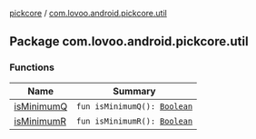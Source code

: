 [pickcore](../index.md) / [com.lovoo.android.pickcore.util](./index.md)

## Package com.lovoo.android.pickcore.util

### Functions

| Name | Summary |
|---|---|
| [isMinimumQ](is-minimum-q.md) | `fun isMinimumQ(): `[`Boolean`](https://kotlinlang.org/api/latest/jvm/stdlib/kotlin/-boolean/index.html) |
| [isMinimumR](is-minimum-r.md) | `fun isMinimumR(): `[`Boolean`](https://kotlinlang.org/api/latest/jvm/stdlib/kotlin/-boolean/index.html) |
